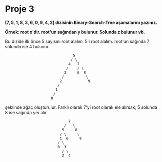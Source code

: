 # Proje 3
**[7, 5, 1, 8, 3, 6, 0, 9, 4, 2] dizisinin Binary-Search-Tree aşamalarını yazınız.**

**Örnek: root x'dir. root'un sağından y bulunur. Solunda z bulunur vb.**

Bu dizide ilk önce 5 sayısını root alalım. 5'i root alalım. root'un sağında 7 solunda ise 4 bulunur.



                                   5
                                  / \
                                 4   7
                                /    / \
                               3     6  8
                              /          \
                             2            9
                            /
                           1
                          /
                         0 
                         
                         
  şeklinde ağaç oluşturulur.
  Farklı olarak 7'yi root olarak ele alırsak;
  5 solunda 8 ise sağında yer alır.
  
  
  
                                 7 
                               /   \
                              5     8
                             / \     \ 
                             1  6     9
                            / \
                            0  3
                              / \
                              2  4
